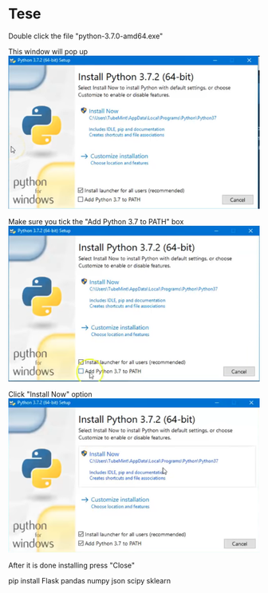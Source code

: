 # Tese

Double click the file "python-3.7.0-amd64.exe"

This window will pop up
![Alt text](installation_images/python0.PNG?raw=true "Step 1")

Make sure you tick the "Add Python 3.7 to PATH" box
![Alt text](installation_images/python1.PNG?raw=true "Step 2")

Click "Install Now" option
![Alt text](installation_images/python2.PNG?raw=true "Step 3")

After it is done installing press "Close"

pip install Flask pandas numpy json scipy sklearn